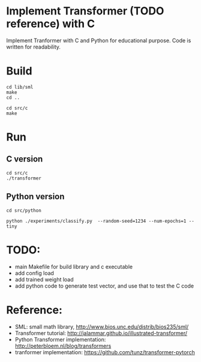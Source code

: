 # Implement Transformer (TODO reference) with C

Implement Tranformer with C and Python for educational purpose. Code is written for readability.

# Build

```
cd lib/sml
make
cd ..

cd src/c
make

```

# Run

## C version
```
cd src/c
./transformer

```

## Python version
```
cd src/python

python ./experiments/classify.py  --random-seed=1234 --num-epochs=1 --tiny

```

# TODO:
- main Makefile for build library and c executable
- add config load
- add trained weight load
- add python code to generate test vector, and use that to test the C code

# Reference:
- SML: small math library, http://www.bios.unc.edu/distrib/bios235/sml/
- Transformer tutorial: http://jalammar.github.io/illustrated-transformer/
- Python Transformer implementation: http://peterbloem.nl/blog/transformers
- tranformer implementation: https://github.com/tunz/transformer-pytorch
